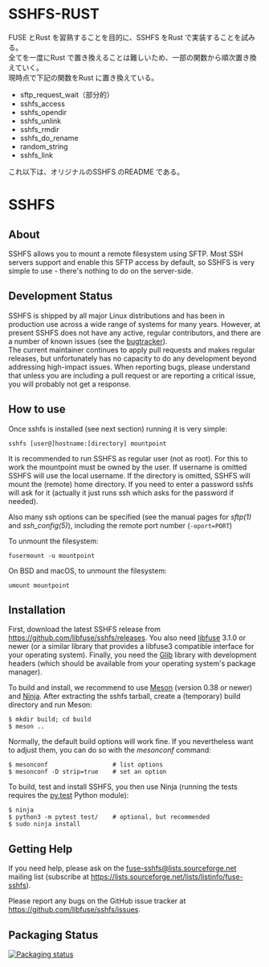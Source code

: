 # SSHFS-RUST

FUSE とRust を習熟することを目的に、SSHFS をRust で実装することを試みる。  
全てを一度にRust で置き換えることは難しいため、一部の関数から順次置き換えていく。  
現時点で下記の関数をRust に置き換えている。

- sftp_request_wait（部分的）
- sshfs_access
- sshfs_opendir
- sshfs_unlink
- sshfs_rmdir
- sshfs_do_rename
- random_string
- sshfs_link

これ以下は、オリジナルのSSHFS のREADME である。

# SSHFS

## About

SSHFS allows you to mount a remote filesystem using SFTP. Most SSH
servers support and enable this SFTP access by default, so SSHFS is
very simple to use - there's nothing to do on the server-side.


## Development Status


SSHFS is shipped by all major Linux distributions and has been in
production use across a wide range of systems for many years. However,
at present SSHFS does not have any active, regular contributors, and
there are a number of known issues (see the [bugtracker](https://github.com/libfuse/sshfs/issues)).  
The current maintainer continues to apply pull requests and makes regular
releases, but unfortunately has no capacity to do any development
beyond addressing high-impact issues. When reporting bugs, please
understand that unless you are including a pull request or are
reporting a critical issue, you will probably not get a response.


## How to use


Once sshfs is installed (see next section) running it is very simple:

```
sshfs [user@]hostname:[directory] mountpoint
```

It is recommended to run SSHFS as regular user (not as root).  For
this to work the mountpoint must be owned by the user.  If username is
omitted SSHFS will use the local username. If the directory is
omitted, SSHFS will mount the (remote) home directory.  If you need to
enter a password sshfs will ask for it (actually it just runs ssh
which asks for the password if needed).

Also many ssh options can be specified (see the manual pages for
*sftp(1)* and *ssh_config(5)*), including the remote port number
(`-oport=PORT`)

To unmount the filesystem:

```
fusermount -u mountpoint
```

On BSD and macOS, to unmount the filesystem:

```
umount mountpoint
```

## Installation


First, download the latest SSHFS release from
https://github.com/libfuse/sshfs/releases. You also need [libfuse](http://github.com/libfuse/libfuse) 3.1.0 or newer (or a
similar library that provides a libfuse3 compatible interface for your operating
system). Finally, you need the [Glib](https://developer.gnome.org/glib/stable/) library with development headers (which should be
available from your operating system's package manager).

To build and install, we recommend to use [Meson](http://mesonbuild.com/) (version 0.38 or
newer) and [Ninja](https://ninja-build.org/).  After extracting the sshfs tarball, create a
(temporary) build directory and run Meson:

```
$ mkdir build; cd build
$ meson ..
```

Normally, the default build options will work fine. If you
nevertheless want to adjust them, you can do so with the *mesonconf*
command:

```
$ mesonconf                  # list options
$ mesonconf -D strip=true    # set an option
```

To build, test and install SSHFS, you then use Ninja (running the
tests requires the [py.test](http://www.pytest.org/) Python module):

```
$ ninja
$ python3 -m pytest test/    # optional, but recommended
$ sudo ninja install
```

## Getting Help


If you need help, please ask on the <fuse-sshfs@lists.sourceforge.net>
mailing list (subscribe at
https://lists.sourceforge.net/lists/listinfo/fuse-sshfs).

Please report any bugs on the GitHub issue tracker at
https://github.com/libfuse/sshfs/issues.

## Packaging Status


<a href="https://repology.org/project/fusefs:sshfs/versions">
    <img src="https://repology.org/badge/vertical-allrepos/fusefs:sshfs.svg" alt="Packaging status" >
</a>
